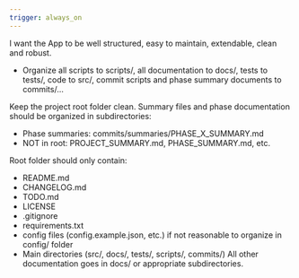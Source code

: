 ```yaml
---
trigger: always_on
---
```


I want the App to be well structured, easy to maintain, extendable, clean and robust.

- Organize all scripts to scripts/, all documentation to docs/, tests to tests/, code to src/, commit scripts and phase summary documents to commits/...

Keep the project root folder clean. Summary files and phase documentation should be organized in subdirectories:
- Phase summaries: commits/summaries/PHASE_X_SUMMARY.md
- NOT in root: PROJECT_SUMMARY.md, PHASE_SUMMARY.md, etc.

Root folder should only contain:
- README.md
- CHANGELOG.md
- TODO.md
- LICENSE
- .gitignore
- requirements.txt
- config files (config.example.json, etc.) if not reasonable to organize in config/ folder
- Main directories (src/, docs/, tests/, scripts/, commits/)
All other documentation goes in docs/ or appropriate subdirectories.